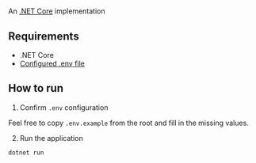 #

An [.NET Core](https://dotnet.microsoft.com/download/dotnet-core) implementation

## Requirements

* .NET Core
* [Configured .env file](../../README.md)

## How to run

1. Confirm `.env` configuration

Feel free to copy `.env.example` from the root and fill in the missing values.


2. Run the application

```bash
dotnet run
```


